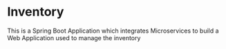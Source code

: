 # Inventory
This is a Spring Boot Application which integrates Microservices to build a Web Application used to manage the inventory
